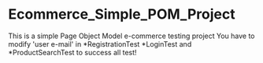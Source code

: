 Ecommerce_Simple_POM_Project
=======
This is a simple Page Object Model e-commerce testing project
You have to modify 'user e-mail' in *RegistrationTest *LoginTest and *ProductSearchTest to success all test!

